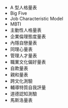 - A 型人格量表
- Big Five
- Job Characteristic Model
- MBTI
- 主動性人格量表
- 企業倫理態度量表
- 內隱自戀量表
- 同理心量表
- 管理人才量表
- 職業文化偏好量表
- 自欺量表
- 親和量表
- 跨文化測驗
- 輔導特質自我評量
- 道德認知測驗
- 馬斯洛量表